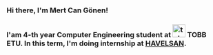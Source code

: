 ### Hi there, I'm Mert Can Gönen!

### I'am 4-th year Computer Engineering student at        <img alt="tobbetu.com.tr" width="30px" height="30px" src="https://www.etu.edu.tr/views/etu/assets/img/tobb_etu_logo.png">  TOBB ETU. In this term, I'm doing internship at [HAVELSAN][havelsan].


[tobbetu]: https://www.etu.edu.tr/tr
[havelsan]: https://www.havelsan.com.tr/